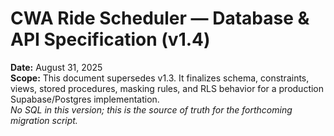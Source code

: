# CWA Ride Scheduler — Database & API Specification (v1.4)

**Date:** August 31, 2025  
**Scope:** This document supersedes v1.3. It finalizes schema, constraints, views, stored procedures, masking rules, and RLS behavior for a production Supabase/Postgres implementation.  
_No SQL in this version; this is the source of truth for the forthcoming migration script._
